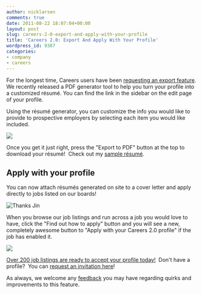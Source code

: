 ```yaml
---
author: nicklarsen
comments: true
date: 2011-08-22 18:07:04+00:00
layout: post
slug: careers-2-0-export-and-apply-with-your-profile
title: 'Careers 2.0: Export And Apply With Your Profile'
wordpress_id: 9387
categories:
- company
- careers
---
```


For the longest time, Careers users have been [requesting an export feature](http://meta.stackoverflow.com/questions/27614/careers-cv-possible-export-functionality). We recently released a PDF generator tool to help you turn your profile into a customized résumé. You can find the link in the sidebar on the edit page of your profile.

Using the résumé generator, you can customize the info you would like to provide to prospective employers by selecting each item you would like included.

![](http://i.imgur.com/Gzw6u.png)

Once you get it just right, press the "Export to PDF" button at the top to download your résumé!  Check out my [sample résumé](http://careers.stackoverflow.com/cv/export/sample).


## Apply with your profile


You can now attach résumés generated on site to a cover letter and apply directly to jobs listed on our boards!

![Thanks Jin](http://farm2.static.flickr.com/1119/858389534_c7f37d44a0.jpg)

When you browse our job listings and run across a job you would love to have, click the "Find out how to apply" button and you will see a new, completely awesome button to "Apply with your Careers 2.0 profile" if the job has enabled it.

![](http://i.imgur.com/PwbBe.png)

[Over 200 job listings are ready to accept your profile today!](http://careers.stackoverflow.com/jobs/applyonly)  Don't have a profile?  You can [request an invitation here](http://careers.stackoverflow.com/cv/get-one)!

As always, we welcome any [feedback](http://meta.stackoverflow.com) you may have regarding quirks and improvements to this feature.
